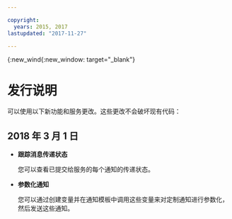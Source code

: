```yaml
---

copyright:
  years: 2015, 2017
lastupdated: "2017-11-27"

---
```


{:new_wind{:new_window: target="_blank"}

# 发行说明
可以使用以下新功能和服务更改。这些更改不会破坏现有代码：

## 2018 年 3 月 1 日

- **跟踪消息传递状态**

    您可以查看已提交给服务的每个通知的传递状态。 

- **参数化通知**

    您可以通过创建变量并在通知模板中调用这些变量来对定制通知进行参数化，然后发送这些通知。
